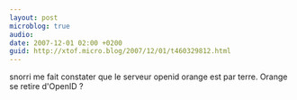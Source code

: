 ```yaml
---
layout: post
microblog: true
audio: 
date: 2007-12-01 02:00 +0200
guid: http://xtof.micro.blog/2007/12/01/t460329812.html
---
```

snorri me fait constater que le serveur openid orange est par terre. Orange se retire d'OpenID ?
